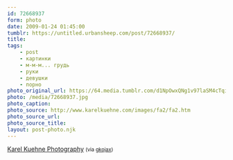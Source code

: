 ```yaml
---
id: 72668937
form: photo
date: 2009-01-24 01:45:00
tumblr: https://untitled.urbansheep.com/post/72668937/
title:
tags:
    - post
    - картинки
    - м-м-м... грудь
    - руки
    - девушки
    - порно
photo_original_url: https://64.media.tumblr.com/d1NpOwxQNg1v97laSM4cTqido1_500.jpg
photo: /media/72668937.jpg
photo_caption: 
photo_source: http://www.karelkuehne.com/images/fa2/fa2.htm
photo_source_url:
photo_source_title:
layout: post-photo.njk
---
```


<p><a href="http://www.karelkuehne.com/images/fa2/fa2.htm">Karel Kuehne Photography</a> <small>(via <a href="http://gkojax.tumblr.com/post/72658982">gkojax</a>)</small></p>
